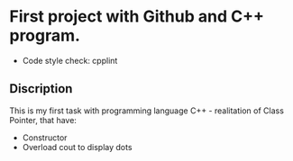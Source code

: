 # First project with Github and C++ program.

* Code style check: cpplint


## Discription

This is my first task with programming language C++ - realitation of Class Pointer, that have:
* Constructor
* Overload cout to display dots
